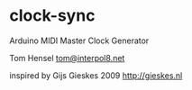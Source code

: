 clock-sync
==========

Arduino MIDI Master Clock Generator

Tom Hensel <tom@interpol8.net>

inspired by Gijs Gieskes 2009 http://gieskes.nl
